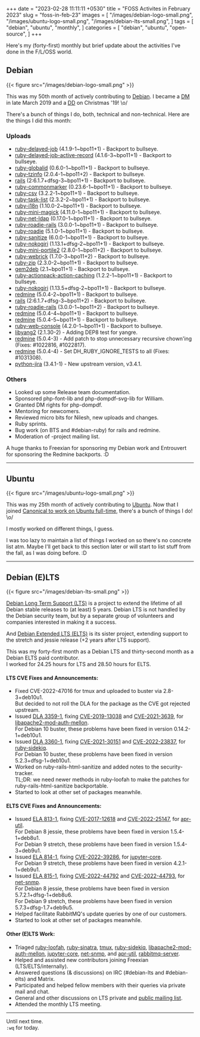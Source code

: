 +++
date = "2023-02-28 11:11:11 +0530"
title = "FOSS Activites in February 2023"
slug = "foss-in-feb-23"
images = [
    "/images/debian-logo-small.png",
    "/images/ubuntu-logo-small.png",
    "/images/debian-lts-small.png",
]
tags = [
    "debian",
    "ubuntu",
    "monthly",
]
categories = [
    "debian",
    "ubuntu",
    "open-source",
]
+++

Here's my (forty-first) monthly but brief update about the activities I've done in the F/L/OSS world.

## Debian
{{< figure src="/images/debian-logo-small.png" >}}

This was my 50th month of actively contributing to [Debian](https://www.debian.org/).
I became a [DM](https://wiki.debian.org/DebianMaintainer) in late March 2019 and a [DD](https://wiki.debian.org/DebianDeveloper) on Christmas '19! \o/

There's a bunch of things I do, both, technical and non-technical. Here are the things I did this month:

### Uploads

- [ruby-delayed-job](https://tracker.debian.org/pkg/ruby-delayed-job) (4.1.9-1~bpo11+1) - Backport to bullseye.
- [ruby-delayed-job-active-record](https://tracker.debian.org/pkg/ruby-delayed-job-active-record) (4.1.6-3~bpo11+1) - Backport to bullseye.
- [ruby-globalid](https://tracker.debian.org/pkg/ruby-globalid) (0.6.0-1~bpo11+1) - Backport to bullseye.
- [ruby-tzinfo](https://tracker.debian.org/pkg/ruby-tzinfo) (2.0.4-1~bpo11+2) - Backport to bullseye.
- [rails](https://tracker.debian.org/pkg/rails) (2:6.1.7+dfsg-3~bpo11+1) - Backport to bullseye.
- [ruby-commonmarker](https://tracker.debian.org/pkg/ruby-commonmarker) (0.23.6-1~bpo11+1) - Backport to bullseye.
- [ruby-csv](https://tracker.debian.org/pkg/ruby-csv) (3.2.2-1~bpo11+1) - Backport to bullseye.
- [ruby-task-list](https://tracker.debian.org/pkg/ruby-task-list) (2.3.2-2~bpo11+1) - Backport to bullseye.
- [ruby-i18n](https://tracker.debian.org/pkg/ruby-i18n) (1.10.0-2~bpo11+1) - Backport to bullseye.
- [ruby-mini-magick](https://tracker.debian.org/pkg/ruby-mini-magick) (4.11.0-1~bpo11+1) - Backport to bullseye.
- [ruby-net-ldap](https://tracker.debian.org/pkg/ruby-net-ldap) (0.17.0-1~bpo11+1) - Backport to bullseye.
- [ruby-roadie-rails](https://tracker.debian.org/pkg/ruby-roadie-rails) (3.0.0-1~bpo11+1) - Backport to bullseye.
- [ruby-roadie](https://tracker.debian.org/pkg/ruby-roadie) (5.1.0-1~bpo11+1) - Backport to bullseye.
- [ruby-sanitize](https://tracker.debian.org/pkg/ruby-sanitize) (6.0.0-1~bpo11+1) - Backport to bullseye.
- [ruby-nokogiri](https://tracker.debian.org/pkg/ruby-nokogiri) (1.13.1+dfsg-2~bpo11+1) - Backport to bullseye.
- [ruby-mini-portile2](https://tracker.debian.org/pkg/ruby-mini-portile2) (2.8.0-1~bpo11+2) - Backport to bullseye.
- [ruby-webrick](https://tracker.debian.org/pkg/ruby-webrick) (1.7.0-3~bpo11+2) - Backport to bullseye.
- [ruby-zip](https://tracker.debian.org/pkg/ruby-zip) (2.3.0-2~bpo11+1) - Backport to bullseye.
- [gem2deb](https://tracker.debian.org/pkg/gem2deb) (2.1~bpo11+1) - Backport to bullseye.
- [ruby-actionpack-action-caching](https://tracker.debian.org/pkg/ruby-actionpack-action-caching) (1.2.2-1~bpo11+1) - Backport to bullseye.
- [ruby-nokogiri](https://tracker.debian.org/pkg/ruby-nokogiri) (1.13.5+dfsg-2~bpo11+1) - Backport to bullseye.
- [redmine](https://tracker.debian.org/pkg/redmine) (5.0.4-2~bpo11+1) - Backport to bullseye.
- [rails](https://tracker.debian.org/pkg/rails) (2:6.1.7+dfsg-3~bpo11+2) - Backport to bullseye.
- [ruby-roadie-rails](https://tracker.debian.org/pkg/ruby-roadie-rails) (3.0.0-1~bpo11+2) - Backport to bullseye.
- [redmine](https://tracker.debian.org/pkg/redmine) (5.0.4-4~bpo11+1) - Backport to bullseye.
- [redmine](https://tracker.debian.org/pkg/redmine) (5.0.4-5~bpo11+1) - Backport to bullseye.
- [ruby-web-console](https://tracker.debian.org/pkg/ruby-web-console) (4.2.0-1~bpo11+1) - Backport to bullseye.
- [libyang2](https://tracker.debian.org/pkg/libyang2) (2.1.30-2) - Adding DEP8 test for yangre.
- [redmine](https://tracker.debian.org/pkg/redmine) (5.0.4-3) - Add patch to stop unnecessary recursive chown'ing (Fixes: #1022816, #1022817).
- [redmine](https://tracker.debian.org/pkg/redmine) (5.0.4-4) - Set DH_RUBY_IGNORE_TESTS to all (Fixes: #1031308).
- [python-jira](https://tracker.debian.org/pkg/python-jira) (3.4.1-1) - New upstream version, v3.4.1.

### Others

- Looked up some Release team documentation.
- Sponsored php-font-lib and php-dompdf-svg-lib for William.
- Granted DM rights for php-dompdf.
- Mentoring for newcomers.
- Reviewed micro bits for Nilesh, new uploads and changes.
- Ruby sprints.
- Bug work (on BTS and #debian-ruby) for rails and redmine.
- Moderation of -project mailing list.

A huge thanks to Freexian for sponsoring my Debian work and Entrouvert for sponsoring the Redmine backports. :D

---

## Ubuntu
{{< figure src="/images/ubuntu-logo-small.png" >}}

This was my 25th month of actively contributing to [Ubuntu](https://ubuntu.com/about).
Now that I joined [Canonical to work on Ubuntu full-time](https://utkarsh2102.com/posts/hello-canonical/), there's a bunch of things I do! \o/

I mostly worked on different things, I guess.

I was too lazy to maintain a list of things I worked on so there's
no concrete list atm. Maybe I'll get back to this section later or
will start to list stuff from the fall, as I was doing before. :D

---

## Debian (E)LTS
{{< figure src="/images/debian-lts-small.png" >}}

[Debian Long Term Support (LTS)](https://www.freexian.com/en/services/debian-lts.html) is a project to extend the lifetime of all Debian stable releases to (at least) 5 years. Debian LTS is not handled by the Debian security team, but by a separate group of volunteers and companies interested in making it a success.  

And [Debian Extended LTS (ELTS)](https://deb.freexian.com/extended-lts) is its sister project, extending support to the stretch and jessie release (+2 years after LTS support).

This was my forty-first month as a Debian LTS and thirty-second month as a Debian ELTS paid contributor.  
I worked for 24.25 hours for LTS and 28.50 hours for ELTS.

#### LTS CVE Fixes and Announcements:

- Fixed CVE-2022-47016 for tmux and uploaded to buster via 2.8-3+deb10u1.  
  But decided to not roll the DLA for the package as the CVE got rejected upstream.
- Issued [DLA 3359-1](https://lists.debian.org/debian-lts-announce/2023/03/msg00010.html), fixing [CVE-2019-13038](https://security-tracker.debian.org/tracker/CVE-2019-13038) and [CVE-2021-3639](https://security-tracker.debian.org/tracker/CVE-2021-3639), for [libapache2-mod-auth-mellon](https://tracker.debian.org/pkg/libapache2-mod-auth-mellon).  
  For Debian 10 buster, these problems have been fixed in version 0.14.2-1+deb10u1.
- Issued [DLA 3360-1](https://lists.debian.org/debian-lts-announce/2023/03/msg00011.html), fixing [CVE-2021-30151](https://security-tracker.debian.org/tracker/CVE-2021-30151) and [CVE-2022-23837](https://security-tracker.debian.org/tracker/CVE-2022-23837), for [ruby-sidekiq](https://tracker.debian.org/pkg/ruby-sidekiq).  
  For Debian 10 buster, these problems have been fixed in version 5.2.3+dfsg-1+deb10u1.
- Worked on ruby-rails-html-sanitize and added notes to the security-tracker.  
  TL;DR: we need newer methods in ruby-loofah to make the patches for ruby-rails-html-sanitize backportable.
- Started to look at other set of packages meanwhile.

#### ELTS CVE Fixes and Announcements:

- Issued [ELA 813-1](), fixing [CVE-2017-12618](https://security-tracker.debian.org/tracker/CVE-2017-12618) and [CVE-2022-25147](https://security-tracker.debian.org/tracker/CVE-2022-25147), for [apr-util](https://tracker.debian.org/pkg/apr-util).  
  For Debian 8 jessie, these problems have been fixed in version 1.5.4-1+deb8u1.  
  For Debian 9 stretch, these problems have been fixed in version 1.5.4-3+deb9u1.
- Issued [ELA 814-1](), fixing [CVE-2022-39286](https://security-tracker.debian.org/tracker/CVE-2022-39286), for [jupyter-core](https://tracker.debian.org/pkg/jupyter-core).  
  For Debian 9 stretch, these problems have been fixed in version 4.2.1-1+deb9u1.
- Issued [ELA 815-1](), fixing [CVE-2022-44792](https://security-tracker.debian.org/tracker/CVE-2022-44792) and [CVE-2022-44793](https://security-tracker.debian.org/tracker/CVE-2022-44793), for [net-snmp](https://tracker.debian.org/pkg/net-snmp).  
  For Debian 8 jessie, these problems have been fixed in version 5.7.2.1+dfsg-1+deb8u6.  
  For Debian 9 stretch, these problems have been fixed in version 5.7.3+dfsg-1.7+deb9u5.
- Helped facilitate RabbitMQ's update queries by one of our customers.
- Started to look at other set of packages meanwhile.

#### Other (E)LTS Work:

- Triaged [ruby-loofah](https://tracker.debian.org/pkg/ruby-loofah),
[ruby-sinatra](https://tracker.debian.org/pkg/ruby-sinatra),
[tmux](https://tracker.debian.org/pkg/tmux),
[ruby-sidekiq](https://tracker.debian.org/pkg/ruby-sidekiq),
[libapache2-mod-auth-mellon](https://tracker.debian.org/pkg/libapache2-mod-auth-mellon),
[jupyter-core](https://tracker.debian.org/pkg/jupyter-core),
[net-snmp](https://tracker.debian.org/pkg/net-snmp), and
[apr-util](https://tracker.debian.org/pkg/apr-util),
[rabbitmq-server](https://tracker.debian.org/pkg/rabbitmq-server).
- Helped and assisted new contributors joining Freexian (LTS/ELTS/internally).
- Answered questions (& discussions) on IRC (#debian-lts and #debian-elts) and Matrix.
- Participated and helped fellow members with their queries via private mail and chat.
- General and other discussions on LTS private and [public mailing list](https://lists.debian.org/debian-lts/2023/02/threads.html).
- Attended the monthly LTS meeting.

---

Until next time.  
`:wq` for today.
